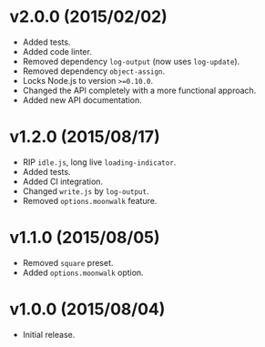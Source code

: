 # v2.0.0 (2015/02/02)

* Added tests.
* Added code linter.
* Removed dependency `log-output` (now uses `log-update`).
* Removed dependency `object-assign`.
* Locks Node.js to version `>=0.10.0`.
* Changed the API completely with a more functional approach.
* Added new API documentation.

# v1.2.0 (2015/08/17)

* RIP `idle.js`, long live `loading-indicator`.
* Added tests.
* Added CI integration.
* Changed `write.js` by `log-output`.
* Removed `options.moonwalk` feature.

# v1.1.0 (2015/08/05)

* Removed `square` preset.
* Added `options.moonwalk` option.

# v1.0.0 (2015/08/04)

* Initial release.
